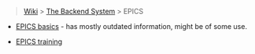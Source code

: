 > [Wiki](Home) > [The Backend System](The-Backend-System) > EPICS

* [EPICS basics](EPICS-basics) - has mostly outdated information, might be of some use.

* [EPICS training](EPICS-training)
